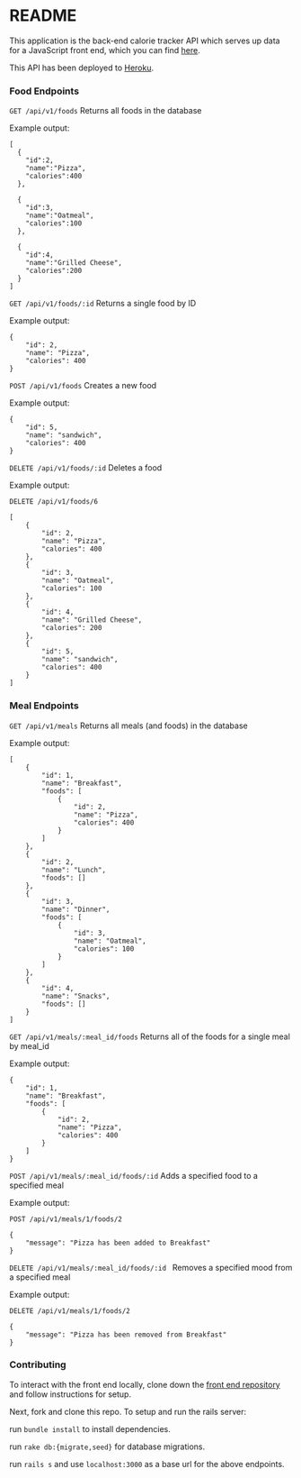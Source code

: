 # README

This application is the back-end calorie tracker API which serves up data for a JavaScript front end, which you can find [here](https://github.com/jamisonordway/qs-frontend-starter).

This API has been deployed to [Heroku](https://qs-rails-backend.herokuapp.com/).


### Food Endpoints

`GET /api/v1/foods`
Returns all foods in the database

Example output:

```
[
  {
    "id":2,
    "name":"Pizza",
    "calories":400
  },
  
  {
    "id":3,
    "name":"Oatmeal",
    "calories":100
  },
 
  {
    "id":4,
    "name":"Grilled Cheese",
    "calories":200
  }
]
```

`GET /api/v1/foods/:id`
Returns a single food by ID

Example output:

```
{
    "id": 2,
    "name": "Pizza",
    "calories": 400
}
```

`POST /api/v1/foods`
Creates a new food

Example output:

```
{
    "id": 5,
    "name": "sandwich",
    "calories": 400
}
```

`DELETE /api/v1/foods/:id`
Deletes a food 

Example output:

`DELETE /api/v1/foods/6`

```
[
    {
        "id": 2,
        "name": "Pizza",
        "calories": 400
    },
    {
        "id": 3,
        "name": "Oatmeal",
        "calories": 100
    },
    {
        "id": 4,
        "name": "Grilled Cheese",
        "calories": 200
    },
    {
        "id": 5,
        "name": "sandwich",
        "calories": 400
    }
]
```

### Meal Endpoints

`GET /api/v1/meals`
Returns all meals (and foods) in the database

Example output:

```
[
    {
        "id": 1,
        "name": "Breakfast",
        "foods": [
            {
                "id": 2,
                "name": "Pizza",
                "calories": 400
            }
        ]
    },
    {
        "id": 2,
        "name": "Lunch",
        "foods": []
    },
    {
        "id": 3,
        "name": "Dinner",
        "foods": [
            {
                "id": 3,
                "name": "Oatmeal",
                "calories": 100
            }
        ]
    },
    {
        "id": 4,
        "name": "Snacks",
        "foods": []
    }
]
```

`GET /api/v1/meals/:meal_id/foods`
Returns all of the foods for a single meal by meal_id

Example output:

```
{
    "id": 1,
    "name": "Breakfast",
    "foods": [
        {
            "id": 2,
            "name": "Pizza",
            "calories": 400
        }
    ]
}
```

`POST /api/v1/meals/:meal_id/foods/:id`
Adds a specified food to a specified meal

Example output:

``POST /api/v1/meals/1/foods/2``

```
{
    "message": "Pizza has been added to Breakfast"
}
```

`DELETE /api/v1/meals/:meal_id/foods/:id `
Removes a specified mood from a specified meal

Example output:

`DELETE /api/v1/meals/1/foods/2 `

```
{
    "message": "Pizza has been removed from Breakfast"
}
```

### Contributing

To interact with the front end locally, clone down the [front end repository](https://github.com/jamisonordway/qs-frontend-starter) and follow instructions for setup.

Next, fork and clone this repo. To setup and run the rails server:

run `bundle install` to install dependencies.

run `rake db:{migrate,seed}` for database migrations.

run `rails s` and use `localhost:3000` as a base url for the above endpoints.
